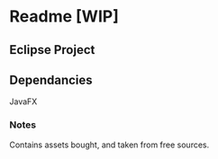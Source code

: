

# Readme [WIP]


## Eclipse Project


## Dependancies
JavaFX

### Notes
Contains assets bought, and taken from free sources.
